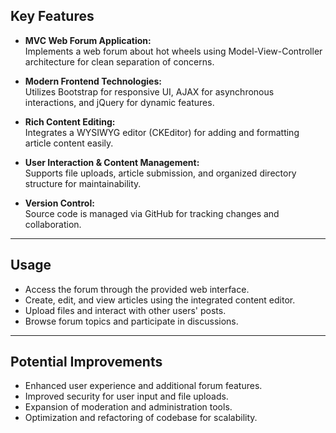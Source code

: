 ## Key Features

- **MVC Web Forum Application:**  
  Implements a web forum about hot wheels using Model-View-Controller architecture for clean separation of concerns.

- **Modern Frontend Technologies:**  
  Utilizes Bootstrap for responsive UI, AJAX for asynchronous interactions, and jQuery for dynamic features.

- **Rich Content Editing:**  
  Integrates a WYSIWYG editor (CKEditor) for adding and formatting article content easily.

- **User Interaction & Content Management:**  
  Supports file uploads, article submission, and organized directory structure for maintainability.

- **Version Control:**  
  Source code is managed via GitHub for tracking changes and collaboration.

---

## Usage

- Access the forum through the provided web interface.
- Create, edit, and view articles using the integrated content editor.
- Upload files and interact with other users' posts.
- Browse forum topics and participate in discussions.

---

## Potential Improvements

- Enhanced user experience and additional forum features.
- Improved security for user input and file uploads.
- Expansion of moderation and administration tools.
- Optimization and refactoring of codebase for scalability.
